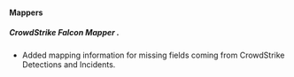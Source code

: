 
#### Mappers
##### CrowdStrike Falcon Mapper .
- Added mapping information for missing fields coming from CrowdStrike Detections and Incidents.
